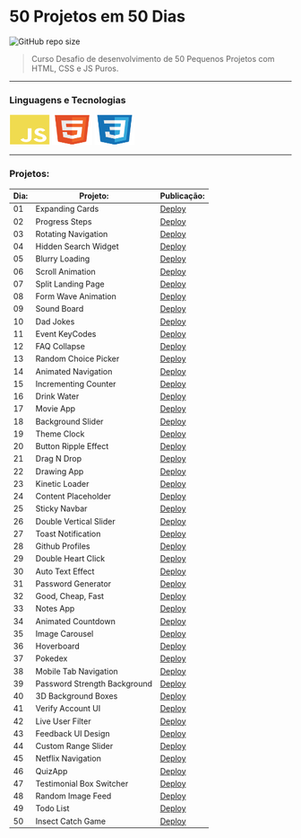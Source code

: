 # 50 Projetos em 50 Dias

![GitHub repo size](https://img.shields.io/github/repo-size/romhenri/50projects50days?style=for-the-badge)

<!-- <img src="src/img/website-1.5.png" alt="Site Gênio Numérico"> -->

> Curso Desafio de desenvolvimento de 50 Pequenos Projetos com HTML, CSS e JS Puros.

<hr>

### Linguagens e Tecnologias

<div display="inline_block">
  <a href="https://github.com/romhenri/javascript" target="_blank"><img alt="JavaScript" height="54" width="72" src="https://raw.githubusercontent.com/devicons/devicon/master/icons/javascript/javascript-plain.svg"></a>

<a href="https://github.com/romhenri/html" target="_blank">
  <img alt="HTML" height="54" width="72" src="https://raw.githubusercontent.com/devicons/devicon/master/icons/html5/html5-original.svg"></a>

<a href="https://github.com/romhenri/css" target="_blank">
  <img alt="CSS" height="54" width="72" src="https://raw.githubusercontent.com/devicons/devicon/master/icons/css3/css3-original.svg"></a>

<hr>

### Projetos:

| Dia: | Projeto:                     | Publicação:                                                                              |
| ---- | ---------------------------- | ---------------------------------------------------------------------------------------- |
| 01   | Expanding Cards              | <a href="https://romhenri.github.io/50projects50days/day-01/" target="_blank">Deploy</a> |
| 02   | Progress Steps               | <a href="https://romhenri.github.io/50projects50days/day-03/" target="_blank">Deploy</a> |
| 03   | Rotating Navigation          | <a href="https://romhenri.github.io/50projects50days/day-02/" target="_blank">Deploy</a> |
| 04   | Hidden Search Widget         | <a href="https://romhenri.github.io/50projects50days/day-05/" target="_blank">Deploy</a> |
| 05   | Blurry Loading               | <a href="https://romhenri.github.io/50projects50days/day-04/" target="_blank">Deploy</a> |
| 06   | Scroll Animation             | <a href="https://romhenri.github.io/50projects50days/day-06/" target="_blank">Deploy</a> |
| 07   | Split Landing Page           | <a href="https://romhenri.github.io/50projects50days/day-07/" target="_blank">Deploy</a> |
| 08   | Form Wave Animation          | <a href="https://romhenri.github.io/50projects50days/day-08/" target="_blank">Deploy</a> |
| 09   | Sound Board                  | <a href="https://romhenri.github.io/50projects50days/day-09/" target="_blank">Deploy</a> |
| 10   | Dad Jokes                    | <a href="https://romhenri.github.io/50projects50days/day-10/" target="_blank">Deploy</a> |
| 11   | Event KeyCodes               | <a href="https://romhenri.github.io/50projects50days/day-11/" target="_blank">Deploy</a> |
| 12   | FAQ Collapse                 | <a href="https://romhenri.github.io/50projects50days/day-12/" target="_blank">Deploy</a> |
| 13   | Random Choice Picker         | <a href="https://romhenri.github.io/50projects50days/day-13/" target="_blank">Deploy</a> |
| 14   | Animated Navigation          | <a href="https://romhenri.github.io/50projects50days/day-14/" target="_blank">Deploy</a> |
| 15   | Incrementing Counter         | <a href="https://romhenri.github.io/50projects50days/day-15/" target="_blank">Deploy</a> |
| 16   | Drink Water                  | <a href="https://romhenri.github.io/50projects50days/day-16/" target="_blank">Deploy</a> |
| 17   | Movie App                    | <a href="https://romhenri.github.io/50projects50days/day-17/" target="_blank">Deploy</a> |
| 18   | Background Slider            | <a href="https://romhenri.github.io/50projects50days/day-18/" target="_blank">Deploy</a> |
| 19   | Theme Clock                  | <a href="https://romhenri.github.io/50projects50days/day-19/" target="_blank">Deploy</a> |
| 20   | Button Ripple Effect         | <a href="https://romhenri.github.io/50projects50days/day-20/" target="_blank">Deploy</a> |
| 21   | Drag N Drop                  | <a href="https://romhenri.github.io/50projects50days/day-21/" target="_blank">Deploy</a> |
| 22   | Drawing App                  | <a href="https://romhenri.github.io/50projects50days/day-22/" target="_blank">Deploy</a> |
| 23   | Kinetic Loader               | <a href="https://romhenri.github.io/50projects50days/day-23/" target="_blank">Deploy</a> |
| 24   | Content Placeholder          | <a href="https://romhenri.github.io/50projects50days/day-24/" target="_blank">Deploy</a> |
| 25   | Sticky Navbar                | <a href="https://romhenri.github.io/50projects50days/day-25/" target="_blank">Deploy</a> |
| 26   | Double Vertical Slider       | <a href="https://romhenri.github.io/50projects50days/day-26/" target="_blank">Deploy</a> |
| 27   | Toast Notification           | <a href="https://romhenri.github.io/50projects50days/day-27/" target="_blank">Deploy</a> |
| 28   | Github Profiles              | <a href="https://romhenri.github.io/50projects50days/day-28/" target="_blank">Deploy</a> |
| 29   | Double Heart Click           | <a href="https://romhenri.github.io/50projects50days/day-29/" target="_blank">Deploy</a> |
| 30   | Auto Text Effect             | <a href="https://romhenri.github.io/50projects50days/day-30/" target="_blank">Deploy</a> |
| 31   | Password Generator           | <a href="https://romhenri.github.io/50projects50days/day-31/" target="_blank">Deploy</a> |
| 32   | Good, Cheap, Fast            | <a href="https://romhenri.github.io/50projects50days/day-32/" target="_blank">Deploy</a> |
| 33   | Notes App                    | <a href="https://romhenri.github.io/50projects50days/day-33/" target="_blank">Deploy</a> |
| 34   | Animated Countdown           | <a href="https://romhenri.github.io/50projects50days/day-34/" target="_blank">Deploy</a> |
| 35   | Image Carousel               | <a href="https://romhenri.github.io/50projects50days/day-35/" target="_blank">Deploy</a> |
| 36   | Hoverboard                   | <a href="https://romhenri.github.io/50projects50days/day-36/" target="_blank">Deploy</a> |
| 37   | Pokedex                      | <a href="https://romhenri.github.io/50projects50days/day-37/" target="_blank">Deploy</a> |
| 38   | Mobile Tab Navigation        | <a href="https://romhenri.github.io/50projects50days/day-38/" target="_blank">Deploy</a> |
| 39   | Password Strength Background | <a href="https://romhenri.github.io/50projects50days/day-39/" target="_blank">Deploy</a> |
| 40   | 3D Background Boxes          | <a href="https://romhenri.github.io/50projects50days/day-40/" target="_blank">Deploy</a> |
| 41   | Verify Account UI            | <a href="https://romhenri.github.io/50projects50days/day-41/" target="_blank">Deploy</a> |
| 42   | Live User Filter             | <a href="https://romhenri.github.io/50projects50days/day-42/" target="_blank">Deploy</a> |
| 43   | Feedback UI Design           | <a href="https://romhenri.github.io/50projects50days/day-43/" target="_blank">Deploy</a> |
| 44   | Custom Range Slider          | <a href="https://romhenri.github.io/50projects50days/day-44/" target="_blank">Deploy</a> |
| 45   | Netflix Navigation           | <a href="https://romhenri.github.io/50projects50days/day-45/" target="_blank">Deploy</a> |
| 46   | QuizApp                      | <a href="https://romhenri.github.io/50projects50days/day-46/" target="_blank">Deploy</a> |
| 47   | Testimonial Box Switcher     | <a href="https://romhenri.github.io/50projects50days/day-47/" target="_blank">Deploy</a> |
| 48   | Random Image Feed            | <a href="https://romhenri.github.io/50projects50days/day-48/" target="_blank">Deploy</a> |
| 49   | Todo List                    | <a href="https://romhenri.github.io/50projects50days/day-49/" target="_blank">Deploy</a> |
| 50   | Insect Catch Game            | <a href="https://romhenri.github.io/50projects50days/day-50/" target="_blank">Deploy</a> |
